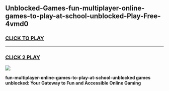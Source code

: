 
## Unblocked-Games-fun-multiplayer-online-games-to-play-at-school-unblocked-Play-Free-4vmd0
<h3>
<a href="https://premium76.site?title=fun-multiplayer-online-games-to-play-at-school-unblocked&ref=23A">CLICK TO PLAY</a></h3>
<hr>

<h3>
<a href="https://premium76.site?title=fun-multiplayer-online-games-to-play-at-school-unblocked&ref=23A">CLICK 2 PLAY</a>
  
</h3>

<a href="https://premium76.site?title=fun-multiplayer-online-games-to-play-at-school-unblocked&ref=23A"><img src="https://clearcache.store/games.png"></a>


**fun-multiplayer-online-games-to-play-at-school-unblocked games unblocked: Your Gateway to Fun and Accessible Online Gaming**
